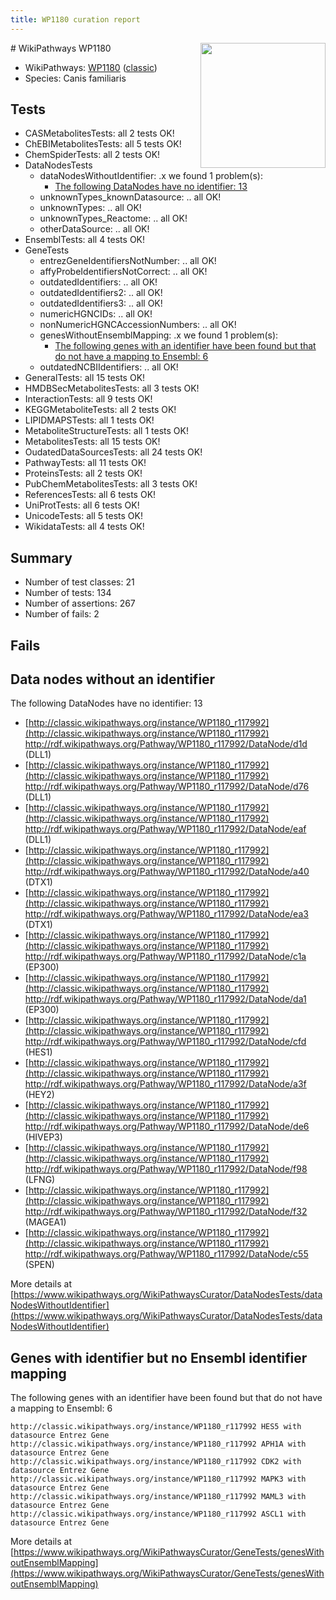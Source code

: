 ```yaml
---
title: WP1180 curation report
---
```


<img style="float: right; width: 200px" src="https://upload.wikimedia.org/wikipedia/commons/thumb/8/83/Wplogo_with_text_500.png/640px-Wplogo_with_text_500.png" />
# WikiPathways WP1180

* WikiPathways: [WP1180](https://wikipathways.org/pathways/WP1180) ([classic](https://classic.wikipathways.org/instance/WP1180))
* Species: Canis familiaris
## Tests
* CASMetabolitesTests: all 2 tests OK!
* ChEBIMetabolitesTests: all 5 tests OK!
* ChemSpiderTests: all 2 tests OK!
* DataNodesTests
    * dataNodesWithoutIdentifier: .x we found 1 problem(s):
        * [The following DataNodes have no identifier: 13](#8792c493)
    * unknownTypes_knownDatasource: .. all OK!
    * unknownTypes: .. all OK!
    * unknownTypes_Reactome: .. all OK!
    * otherDataSource: .. all OK!
* EnsemblTests: all 4 tests OK!
* GeneTests
    * entrezGeneIdentifiersNotNumber: .. all OK!
    * affyProbeIdentifiersNotCorrect: .. all OK!
    * outdatedIdentifiers: .. all OK!
    * outdatedIdentifiers2: .. all OK!
    * outdatedIdentifiers3: .. all OK!
    * numericHGNCIDs: .. all OK!
    * nonNumericHGNCAccessionNumbers: .. all OK!
    * genesWithoutEnsemblMapping: .x we found 1 problem(s):
        * [The following genes with an identifier have been found but that do not have a mapping to Ensembl: 6](#40286d88)
    * outdatedNCBIIdentifiers: .. all OK!
* GeneralTests: all 15 tests OK!
* HMDBSecMetabolitesTests: all 3 tests OK!
* InteractionTests: all 9 tests OK!
* KEGGMetaboliteTests: all 2 tests OK!
* LIPIDMAPSTests: all 1 tests OK!
* MetaboliteStructureTests: all 1 tests OK!
* MetabolitesTests: all 15 tests OK!
* OudatedDataSourcesTests: all 24 tests OK!
* PathwayTests: all 11 tests OK!
* ProteinsTests: all 2 tests OK!
* PubChemMetabolitesTests: all 3 tests OK!
* ReferencesTests: all 6 tests OK!
* UniProtTests: all 6 tests OK!
* UnicodeTests: all 5 tests OK!
* WikidataTests: all 4 tests OK!


## Summary

* Number of test classes: 21
* Number of tests: 134
* Number of assertions: 267
* Number of fails: 2

## Fails

<a name="8792c493" />

## Data nodes without an identifier

The following DataNodes have no identifier: 13

* [http://classic.wikipathways.org/instance/WP1180_r117992](http://classic.wikipathways.org/instance/WP1180_r117992) http://rdf.wikipathways.org/Pathway/WP1180_r117992/DataNode/d1d (DLL1)
* [http://classic.wikipathways.org/instance/WP1180_r117992](http://classic.wikipathways.org/instance/WP1180_r117992) http://rdf.wikipathways.org/Pathway/WP1180_r117992/DataNode/d76 (DLL1)
* [http://classic.wikipathways.org/instance/WP1180_r117992](http://classic.wikipathways.org/instance/WP1180_r117992) http://rdf.wikipathways.org/Pathway/WP1180_r117992/DataNode/eaf (DLL1)
* [http://classic.wikipathways.org/instance/WP1180_r117992](http://classic.wikipathways.org/instance/WP1180_r117992) http://rdf.wikipathways.org/Pathway/WP1180_r117992/DataNode/a40 (DTX1)
* [http://classic.wikipathways.org/instance/WP1180_r117992](http://classic.wikipathways.org/instance/WP1180_r117992) http://rdf.wikipathways.org/Pathway/WP1180_r117992/DataNode/ea3 (DTX1)
* [http://classic.wikipathways.org/instance/WP1180_r117992](http://classic.wikipathways.org/instance/WP1180_r117992) http://rdf.wikipathways.org/Pathway/WP1180_r117992/DataNode/c1a (EP300)
* [http://classic.wikipathways.org/instance/WP1180_r117992](http://classic.wikipathways.org/instance/WP1180_r117992) http://rdf.wikipathways.org/Pathway/WP1180_r117992/DataNode/da1 (EP300)
* [http://classic.wikipathways.org/instance/WP1180_r117992](http://classic.wikipathways.org/instance/WP1180_r117992) http://rdf.wikipathways.org/Pathway/WP1180_r117992/DataNode/cfd (HES1)
* [http://classic.wikipathways.org/instance/WP1180_r117992](http://classic.wikipathways.org/instance/WP1180_r117992) http://rdf.wikipathways.org/Pathway/WP1180_r117992/DataNode/a3f (HEY2)
* [http://classic.wikipathways.org/instance/WP1180_r117992](http://classic.wikipathways.org/instance/WP1180_r117992) http://rdf.wikipathways.org/Pathway/WP1180_r117992/DataNode/de6 (HIVEP3)
* [http://classic.wikipathways.org/instance/WP1180_r117992](http://classic.wikipathways.org/instance/WP1180_r117992) http://rdf.wikipathways.org/Pathway/WP1180_r117992/DataNode/f98 (LFNG)
* [http://classic.wikipathways.org/instance/WP1180_r117992](http://classic.wikipathways.org/instance/WP1180_r117992) http://rdf.wikipathways.org/Pathway/WP1180_r117992/DataNode/f32 (MAGEA1)
* [http://classic.wikipathways.org/instance/WP1180_r117992](http://classic.wikipathways.org/instance/WP1180_r117992) http://rdf.wikipathways.org/Pathway/WP1180_r117992/DataNode/c55 (SPEN)


More details at [https://www.wikipathways.org/WikiPathwaysCurator/DataNodesTests/dataNodesWithoutIdentifier](https://www.wikipathways.org/WikiPathwaysCurator/DataNodesTests/dataNodesWithoutIdentifier)

<a name="40286d88" />

## Genes with identifier but no Ensembl identifier mapping

The following genes with an identifier have been found but that do not have a mapping to Ensembl: 6
```
http://classic.wikipathways.org/instance/WP1180_r117992 HES5 with datasource Entrez Gene
http://classic.wikipathways.org/instance/WP1180_r117992 APH1A with datasource Entrez Gene
http://classic.wikipathways.org/instance/WP1180_r117992 CDK2 with datasource Entrez Gene
http://classic.wikipathways.org/instance/WP1180_r117992 MAPK3 with datasource Entrez Gene
http://classic.wikipathways.org/instance/WP1180_r117992 MAML3 with datasource Entrez Gene
http://classic.wikipathways.org/instance/WP1180_r117992 ASCL1 with datasource Entrez Gene
```

More details at [https://www.wikipathways.org/WikiPathwaysCurator/GeneTests/genesWithoutEnsemblMapping](https://www.wikipathways.org/WikiPathwaysCurator/GeneTests/genesWithoutEnsemblMapping)

